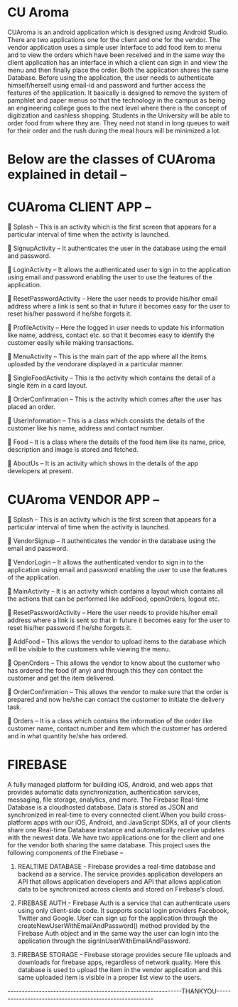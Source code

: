 # CU Aroma
CUAroma is an android application which is designed using Android Studio. There are two applications one for the client and one for the vendor. The vendor application uses a simple user Interface to add food item to menu and to view the orders which have been received and in the same way the client application has an interface in which a client can sign in and view the menu and then finally place the order. Both the application shares the same Database. Before using the application, the user needs to authenticate himself/herself using email-id and password and further access the features of the application.
It basically is designed to remove the system of pamphlet and paper menus so that the technology in the campus as being an engineering college goes to the next level where there is the concept of digitization and cashless shopping. Students in the University will be able to order food from where they are. They need not stand in long queues to wait for their order and the rush during the meal hours will be minimized a lot.

# Below are the classes of CUAroma explained in detail –
# CUAroma CLIENT APP –
 Splash – This is an activity which is the first screen that appears for a particular interval of time when the activity is launched.

 SignupActivity – It authenticates the user in the database using the email and password.

 LoginActivity – It allows the authenticated user to sign in to the application using email and password enabling the user to use the features of the application.

 ResetPasswordActivity – Here the user needs to provide his/her email address where a link is sent so that in future it becomes easy for the user to reset his/her password if he/she forgets it.

 ProfileActivity – Here the logged in user needs to update his information like name, address, contact etc. so that it becomes easy to identify the customer easily while making transactions.

 MenuActivity – This is the main part of the app where all the items uploaded by the vendorare displayed in a particular manner.

 SingleFoodActivity – This is the activity which contains the detail of a single item in a card layout.

 OrderConfirmation – This is the activity which comes after the user has placed an order.

 UserInformation – This is a class which consists the details of the customer like his name, address and contact number.

 Food – It is a class where the details of the food item like its name, price, description and image is stored and fetched.

 AboutUs – It is an activity which shows in the details of the app developers at present.

# CUAroma VENDOR APP –
 Splash – This is an activity which is the first screen that appears for a particular interval of time when the activity is launched.

 VendorSignup – It authenticates the vendor in the database using the email and password.

 VendorLogin – It allows the authenticated vendor to sign in to the application using email and password enabling the user to use the features of the application.

 MainActivity – It is an activity which contains a layout which contains all the actions that can be performed like addFood, openOrders, logout etc.

 ResetPasswordActivity – Here the user needs to provide his/her email address where a link is sent so that in future it becomes easy for the user to reset his/her password if he/she forgets it.

 AddFood – This allows the vendor to upload items to the database which will be visible to the customers while viewing the menu.

 OpenOrders – This allows the vendor to know about the customer who has ordered the food (if any) and through this they can contact the customer and get the item delivered.

 OrderConfirmation – This allows the vendor to make sure that the order is prepared and now he/she can contact the customer to initiate the delivery task.

 Orders – It is a class which contains the information of the order like customer name, contact number and item which the customer has ordered and in what quantity he/she has ordered.

# FIREBASE

A fully managed platform for building iOS, Android, and web apps that provides automatic data synchronization, authentication services, messaging, file storage, analytics, and more. The Firebase Real-time Database is a cloudhosted database. Data is stored as JSON and synchronized in real-time to every connected client.When you build cross-platform apps with our iOS, Android, and JavaScript SDKs, all of your clients share one Real-time Database instance and automatically receive updates with the newest
data.
We have two applications one for the client and one for the vendor both sharing the same database.
This project uses the following components of the Firebase –
1) REALTIME DATABASE - Firebase provides a real-time database and backend as a service. The service provides application developers an API that allows application developers and API that allows application data to be synchronized across clients and
stored on Firebase’s cloud.

2) FIREBASE AUTH - Firebase Auth is a service that can authenticate users using only client-side code. It supports social login providers Facebook, Twitter and Google. User can sign up for the application through the createNewUserWithEmailAndPassword() method
provided by the Firebase Auth object and in the same way the user can login into the application through the signInUserWithEmailAndPassword.

3) FIREBASE STORAGE - Firebase storage provides secure file uploads and downloads for firebase apps, regardless of network quality. Here this database is used to upload the item in the vendor application and this same uploaded item is visible in a proper list view to the users.

-------------------------------------------------------------THANKYOU--------------------------------------------------------
